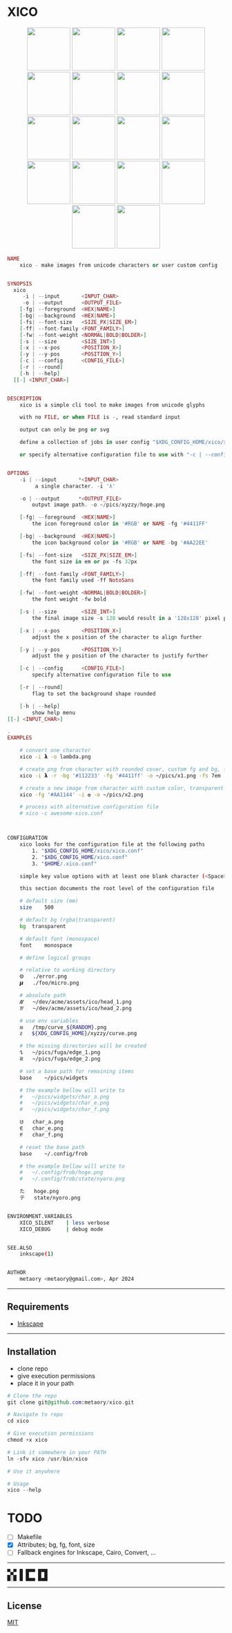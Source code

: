 XICO
====

<p align="middle">
  <img src=".github/assets/01.png" width="100" />
  <img src=".github/assets/02.png" width="100" />
  <img src=".github/assets/03.png" width="100" />
  <img src=".github/assets/04.png" width="100" />
  <img src=".github/assets/05.png" width="100" />
  <img src=".github/assets/06.png" width="100" />
  <img src=".github/assets/07.png" width="100" />
  <img src=".github/assets/08.png" width="100" />
  <img src=".github/assets/09.png" width="100" />
  <img src=".github/assets/10.png" width="100" />
  <img src=".github/assets/11.png" width="100" />
  <img src=".github/assets/12.png" width="100" />
  <img src=".github/assets/13.png" width="100" />
  <img src=".github/assets/14.png" width="100" />
  <img src=".github/assets/15.png" width="100" />
  <img src=".github/assets/16.png" width="100" />
  <img src=".github/assets/17.png" width="100" />
  <img src=".github/assets/18.png" width="100" />
</p>

```ex
NAME
	xico - make images from unicode characters or user custom config


SYNOPSIS
  xico
     -i | --input       <INPUT_CHAR>
     -o | --output      <OUTPUT_FILE>
    [-fg| --foreground  <HEX|NAME>]
    [-bg| --background  <HEX|NAME>]
    [-fs| --font-size   <SIZE_PX|SIZE_EM>]
    [-ff| --font-family <FONT_FAMILY>]
    [-fw| --font-weight <NORMAL|BOLD|BOLDER>]
    [-s | --size        <SIZE_INT>]
    [-x | --x-pos       <POSITION_X>]
    [-y | --y-pos       <POSITION_Y>]
    [-c | --config      <CONFIG_FILE>]
    [-r | --round]
    [-h | --help]
  [[-] <INPUT_CHAR>]


DESCRIPTION
	xico is a simple cli tool to make images from unicode glyphs

	with no FILE, or when FILE is -, read standard input

	output can only be png or svg

	define a collection of jobs in user config "$XDG_CONFIG_HOME/xico/xico.conf"

	or specify alternative configuration file to use with "-c | --config FILE"


OPTIONS
	-i | --input       *<INPUT_CHAR>
		 a single character. -i 'λ'

	-o | --output      *<OUTPUT_FILE>
		output image path. -o ~/pics/xyzzy/hoge.png

	[-fg| --foreground  <HEX|NAME>]
		the icon foreground color in '#RGB' or NAME -fg '#4411FF'

	[-bg| --background  <HEX|NAME>]
		the icon background color in '#RGB' or NAME -bg '#AA22EE'

	[-fs| --font-size   <SIZE_PX|SIZE_EM>]
		the font size in em or px -fs 32px

	[-ff| --font-family <FONT_FAMILY>]
		the font family used -ff NotoSans

	[-fw| --font-weight <NORMAL|BOLD|BOLDER>]
		the font weight -fw bold

	[-s | --size        <SIZE_INT>]
		the final image size -s 128 would result in a '128x128' pixel png

	[-x | --x-pos       <POSITION_X>]
		adjust the x position of the character to align further

	[-y | --y-pos       <POSITION_Y>]
		adjust the y position of the character to justify further

	[-c | --config      <CONFIG_FILE>]
		specify alternative configuration file to use

	[-r | --round]
		flag to set the background shape rounded

	[-h | --help]
		show help menu
[[-] <INPUT_CHAR>]

.
EXAMPLES
```

```sh
	# convert one character
	xico -i 𝝺 -o lambda.png

	# create png from character with rounded cover, custom fg and bg, font size and y position
	xico -i 𝝺 -r -bg '#112233' -fg '#4411ff' -o ~/pics/x1.png -fs 7em -y 78

	# create a new image from character with custom color, transparent background and default config
	xico -fg '#AA1144' -i ✪ -o ~/pics/x2.png

	# process with alternative configuration file
	# xico -c awesome-xico.conf



CONFIGURATION
	xico looks for the configuration file at the following paths
		1. "$XDG_CONFIG_HOME/xico/xico.conf"
		2. "$XDG_CONFIG_HOME/xico.conf"
		3. "$HOME/.xico.conf"

	simple key value options with at least one blank character (<Space> or <Tab>)

	this section documents the root level of the configuration file

	# default size (mm)
	size 	500

	# default bg (rgba|transparent)
	bg 	transparent

	# default font (monospace)
	font 	monospace

	# define logical groups

	# relative to working directory
	⨷ 	./error.png
	𝞵 	./foo/micro.png

	# absolute path
	᮷ 	~/dev/acme/assets/ico/head_1.png
	᳅ 	~/dev/acme/assets/ico/head_2.png

	# use env variables
	𑣐 	/tmp/curve_${RANDOM}.png
	𑣉 	${XDG_CONFIG_HOME}/xyzzy/curve.png

	# the missing directories will be created
	𐰁 	~/pics/fuga/edge_1.png
	𐰒 	~/pics/fuga/edge_2.png

	# set a base path for remaining items
	base 	~/pics/widgets

	# the example bellow will write to
	# 	~/pics/widgets/char_a.png
	# 	~/pics/widgets/char_e.png
	# 	~/pics/widgets/char_f.png

	𑢴 	char_a.png
	𑢦 	char_e.png
	𑢢 	char_f.png

	# reset the base path
	base 	~/.config/frob

	# the example bellow will write to
	# 	~/.config/frob/hoge.png
	# 	~/.config/frob/state/nyoro.png

	た 	hoge.png
	テ 	state/nyoro.png


ENVIRONMENT.VARIABLES
	XICO_SILENT    | less verbose
	XICO_DEBUG     | debug mode


SEE.ALSO
	inkscape(1)


AUTHOR
	metaory <metaory@gmail.com>, Apr 2024
```

---

Requirements
------------

- [Inkscape](https://gitlab.com/inkscape/inkscape)

---


Installation
------------

- clone repo
- give execution permissions
- place it in your path

```ex
# Clone the repo
git clone git@github.com:metaory/xico.git

# Navigate to repo
cd xico

# Give execution permissions
chmod +x xico

# Link it somewhere in your PATH
ln -sfv xico /usr/bin/xico

# Use it anywhere

# Usage
xico --help
```

TODO
====
- [ ] Makefile
- [x] Attributes; bg, fg, font, size
- [ ] Fallback engines for Inkscape, Cairo, Convert, ...

---

	▀▄▀ █ █▀▀ █▀█
	█░█ █ █▄▄ █▄█

---

## License

[MIT](LICENSE)
